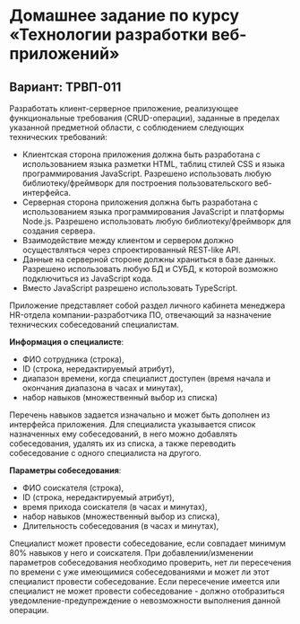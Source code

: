 # Домашнее задание по курсу «Технологии разработки веб-приложений»

## Вариант: ТРВП-011

Разработать клиент-серверное приложение, реализующее функциональные требования (CRUD-операции), заданные в пределах указанной предметной области, с соблюдением следующих технических требований:

- Клиентская сторона приложения должна быть разработана с использованием языка разметки HTML, таблиц стилей CSS и языка программирования JavaScript. Разрешено использовать любую библиотеку/фреймворк для построения пользовательского веб-интерфейса.
- Серверная сторона приложения должна быть разработана с использованием языка программирования JavaScript и платформы Node.js. Разрешено использовать любую библиотеку/фреймворк для создания сервера.
- Взаимодействие между клиентом и сервером должно осуществляться через спроектированный REST-like API.
- Данные на серверной стороне должны храниться в базе данных. Разрешено использовать любую БД и СУБД, к которой возможно подключиться из JavaScript кода.
- Вместо JavaScript разрешено использовать TypeScript.

Приложение представляет собой раздел личного кабинета менеджера HR-отдела
компании-разработчика ПО, отвечающий за назначение технических собеседований
специалистам.

**Информация о специалисте**:

- ФИО сотрудника (строка),
- ID (строка, нередактируемый атрибут),
- диапазон времени, когда специалист доступен (время начала и окончания диапазона в часах и минутах),
- набор навыков (множественный выбор из списка)

Перечень навыков задается изначально и может быть дополнен из интерфейса приложения. Для специалиста указывается список назначенных ему собеседований, в него можно добавлять собеседования, удалять их из списка, а также переводить
собеседование с одного специалиста на другого.

**Параметры собеседования**:

- ФИО соискателя (строка),
- ID (строка, нередактируемый атрибут),
- время прихода соискателя (в часах и минутах),
- набор навыков (множественный выбор из списка),
- Длительность собеседования (в часах и минутах),

Специалист может
провести собеседование, если совпадает минимум 80% навыков у него и соискателя. При
добавлении/изменении параметров собеседования необходимо проверить, нет ли
пересечения по времени с уже имеющимися собеседованиями и может ли этот
специалист провести собеседование. Если пересечение имеется или специалист не
может провести собеседование - должно отобразиться уведомление-предупреждение о невозможности выполнения данной операции.
